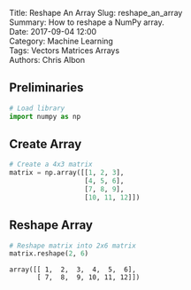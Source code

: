 Title: Reshape An Array
Slug: reshape_an_array   
Summary: How to reshape a NumPy array.     
Date: 2017-09-04 12:00  
Category: Machine Learning  
Tags: Vectors Matrices Arrays  
Authors: Chris Albon 

## Preliminaries


```python
# Load library
import numpy as np
```

## Create Array


```python
# Create a 4x3 matrix
matrix = np.array([[1, 2, 3],
                   [4, 5, 6],
                   [7, 8, 9],
                   [10, 11, 12]])
```

## Reshape Array


```python
# Reshape matrix into 2x6 matrix
matrix.reshape(2, 6)
```




    array([[ 1,  2,  3,  4,  5,  6],
           [ 7,  8,  9, 10, 11, 12]])



